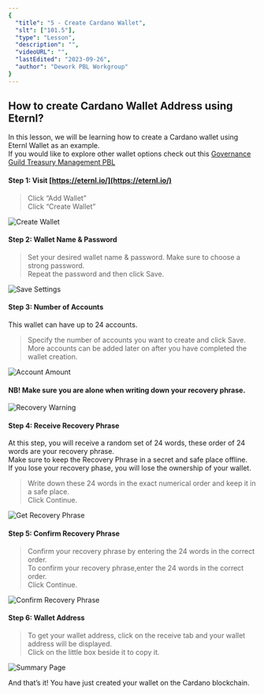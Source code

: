 ```yaml
---
{
  "title": "5 - Create Cardano Wallet",
  "slt": ["101.5"],
  "type": "Lesson",
  "description": "",
  "videoURL": "",
  "lastEdited": "2023-09-26",
  "author": "Dework PBL Workgroup"
}
---
```


## How to create Cardano Wallet Address using Eternl?

In this lesson, we will be learning how to create a Cardano wallet using Eternl Wallet as an example.  
If you would like to explore other wallet options check out this [Governance Guild Treasury Management PBL](https://catalyst-swarm.gitbook.io/governance-guild/project-based-learning/introduction/treasury-management-pbl#wallets-1)

#### Step 1: Visit [https://eternl.io/](https://eternl.io/)

> Click “Add Wallet”  
> Click “Create Wallet”

![Create Wallet](/Dework_PBL_Pictures/Module_101/Eternl_Create_Wallet.png)

#### Step 2: Wallet Name & Password

> Set your desired wallet name & password. Make sure to choose a strong password.  
> Repeat the password and then click Save.

![Save Settings](/Dework_PBL_Pictures/Module_101/Eternl_Save_Wallet.png)

#### Step 3: Number of Accounts

This wallet can have up to 24 accounts.

> Specify the number of accounts you want to create and click Save.  
> More accounts can be added later on after you have completed the wallet creation.

![Account Amount](/Dework_PBL_Pictures/Module_101/Eternl_Number_Of_Accounts.png)

#### NB! Make sure you are alone when writing down your recovery phrase.

![Recovery Warning](/Dework_PBL_Pictures/Module_101/Eternl_Recovery_Warning.png)

#### Step 4: Receive Recovery Phrase

At this step, you will receive a random set of 24 words, these order of 24 words are your recovery phrase.  
Make sure to keep the Recovery Phrase in a secret and safe place offline.  
If you lose your recovery phase, you will lose the ownership of your wallet.

> Write down these 24 words in the exact numerical order and keep it in a safe place.  
> Click Continue.

![Get Recovery Phrase](/Dework_PBL_Pictures/Module_101/Eternl_Recovery_Phrase.png)

#### Step 5: Confirm Recovery Phrase

> Confirm your recovery phrase by entering the 24 words in the correct order.  
> To confirm your recovery phrase,enter the 24 words in the correct order.  
> Click Continue.  

![Confirm Recovery Phrase](/Dework_PBL_Pictures/Module_101/Eternl_Recovery_Phrase_Confirmation.png)

#### Step 6: Wallet Address

> To get your wallet address, click on the receive tab and your wallet address will be displayed.  
> Click on the little box beside it to copy it.

![Summary Page](/Dework_PBL_Pictures/Module_101/Eternl_Summary_View.png)

And that’s it! You have just created your wallet on the Cardano blockchain.
